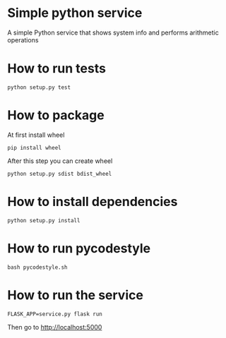 # Simple python service
A simple Python service that shows system info and performs arithmetic operations

# How to run tests
```
python setup.py test
```
# How to package
At first install wheel
```
pip install wheel
```
After this step you can create wheel
```
python setup.py sdist bdist_wheel
```
# How to install dependencies
```
python setup.py install
```
# How to run pycodestyle
```
bash pycodestyle.sh
```
# How to run the service
```
FLASK_APP=service.py flask run
```
Then go to [http://localhost:5000](http://localhost:5000)
